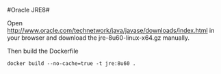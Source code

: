 #Oracle JRE8#

Open http://www.oracle.com/technetwork/java/javase/downloads/index.html in your browser and download the jre-8u60-linux-x64.gz manually.

Then build the Dockerfile

    docker build --no-cache=true -t jre:8u60 .